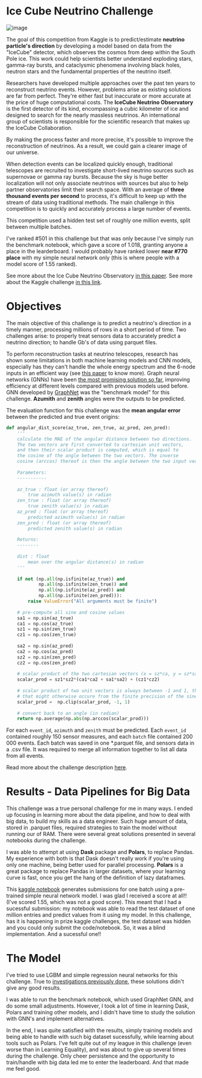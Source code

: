# Ice Cube Neutrino Challenge

![image](https://res.cloudinary.com/icecube/image/upload/c_crop,g_south,h_500,w_2000/v1667419670/Header_HomeA_2000.jpg)

The goal of this competition from Kaggle is to predict/estimate **neutrino particle's direction** by developing a model based on data from the "IceCube" detector, which observes the cosmos from deep within the South Pole ice. This work could help scientists better understand exploding stars, gamma-ray bursts, and cataclysmic phenomena involving black holes, neutron stars and the fundamental properties of the neutrino itself.

Researchers have developed multiple approaches over the past ten years to reconstruct neutrino events. However, problems arise as existing solutions are far from perfect. They're either fast but inaccurate or more accurate at the price of huge computational costs. The **IceCube Neutrino Observatory** is the first detector of its kind, encompassing a cubic kilometer of ice and designed to search for the nearly massless neutrinos. An international group of scientists is responsible for the scientific research that makes up the IceCube Collaboration.

By making the process faster and more precise, it's possible to improve the reconstruction of neutrinos. As a result, we could gain a clearer image of our universe.

When detection events can be localized quickly enough, traditional telescopes are recruited to investigate short-lived neutrino sources such as supernovae or gamma ray bursts. Because the sky is huge better localization will not only associate neutrinos with sources but also to help partner observatories limit their search space. With an average of **three thousand events per second** to process, it's difficult to keep up with the stream of data using traditional methods. The main challenge in this competition is to quickly and accurately process a large number of events.

This competition used a hidden test set of roughly one million events, split between multiple batches.

I've ranked #501 in this challenge but that was only because I've simply run the benchmark notebook, which gave a score of 1.018, granting anyone a place in the learderboard. I would probably have ranked lower **near #770 place** with my simple neural network only (this is where people with a model score of 1.55 ranked).  

See more about the Ice Cube Neutrino Observatory [in this paper](https://arxiv.org/abs/1612.05093). 
See more about the Kaggle challenge [in this link](https://www.kaggle.com/competitions/icecube-neutrinos-in-deep-ice/overview).

# Objectives

The main objective of this challenge is to predict a neutrino's direction in a timely manner, processing millions of rows in a short period of time. Two challenges arise: to properly treat sensors data to accurately predict a neutrino direction; to handle Gb's of data using parquet files.

To perform reconstruction tasks at neutrino telescopes, research has shown some limitations in both machine learning models and CNN models, especially has they can't handle the whole energy spectrum and the 6-node inputs in an efficient way (see [this paper](https://iopscience.iop.org/article/10.1088/1748-0221/17/11/P11003/pdf) to know more). Graph neural networks (GNNs) have been [the most promising solution so far](https://arxiv.org/abs/2210.12194), improving efficiency at different levels compared with previous models used before. 
GNN developed by [GraphNet](https://github.com/graphnet-team/graphnet) was the "benchmark model" for this challenge. 
**Azumith** and **zenith** angles were the outputs to be predicted.

The evaluation function for this challenge was the **mean angular error** between the predicted and true event origins:

```python
def angular_dist_score(az_true, zen_true, az_pred, zen_pred):
    '''
    calculate the MAE of the angular distance between two directions.
    The two vectors are first converted to cartesian unit vectors,
    and then their scalar product is computed, which is equal to
    the cosine of the angle between the two vectors. The inverse 
    cosine (arccos) thereof is then the angle between the two input vectors
    
    Parameters:
    -----------
    
    az_true : float (or array thereof) 
        true azimuth value(s) in radian
    zen_true : float (or array thereof)
        true zenith value(s) in radian
    az_pred : float (or array thereof)
        predicted azimuth value(s) in radian
    zen_pred : float (or array thereof)
        predicted zenith value(s) in radian
    
    Returns:
    --------
    
    dist : float
        mean over the angular distance(s) in radian
    '''
    
    if not (np.all(np.isfinite(az_true)) and
            np.all(np.isfinite(zen_true)) and
            np.all(np.isfinite(az_pred)) and
            np.all(np.isfinite(zen_pred))):
        raise ValueError("All arguments must be finite")
    
    # pre-compute all sine and cosine values
    sa1 = np.sin(az_true)
    ca1 = np.cos(az_true)
    sz1 = np.sin(zen_true)
    cz1 = np.cos(zen_true)
    
    sa2 = np.sin(az_pred)
    ca2 = np.cos(az_pred)
    sz2 = np.sin(zen_pred)
    cz2 = np.cos(zen_pred)
    
    # scalar product of the two cartesian vectors (x = sz*ca, y = sz*sa, z = cz)
    scalar_prod = sz1*sz2*(ca1*ca2 + sa1*sa2) + (cz1*cz2)
    
    # scalar product of two unit vectors is always between -1 and 1, this is against nummerical instability
    # that might otherwise occure from the finite precision of the sine and cosine functions
    scalar_prod =  np.clip(scalar_prod, -1, 1)
    
    # convert back to an angle (in radian)
    return np.average(np.abs(np.arccos(scalar_prod)))
```

For each ```event_id```, ```azimuth``` and ```zenith``` must be predicted. Each ```event_id``` contained roughly 150 sensor measures, and each ```batch``` file contained 200 000 events. Each batch was saved in one \*.parquet file, and sensors data in a .csv file. It was required to merge all information together to list all data from all events.

Read more about the challenge description [here](https://www.kaggle.com/competitions/icecube-neutrinos-in-deep-ice).

# Results - Data Pipelines for Big Data

This challenge was a true personal challenge for me in many ways. I ended up focusing in learning more about the data pipeline, and how to deal with big data, to build my skills as a data engineer. Such huge amount of data, stored in .parquet files, required strategies to train the model without running our of RAM. There were several great solutions presented in several notebooks during the challenge. 

I was able to attempt at using **Dask** package and **Polars**, to replace Pandas. My experience with both is that Dask doesn't really work if you're using only one machine, being better used for parallel processing. **Polars** is a great package to replace Pandas in larger datasets, where your learning curve is fast, once you get the hang of the definition of lazy dataframes. 

This [kaggle notebook](https://www.kaggle.com/code/sofiamatias/icecube-predictions-simple-nn) generates submissions for one batch using a pre-trained simple neural network model. I was glad I received a score at all!! (I've scored 1.55, which was not a good score). This meant that I had a sucessful submission: my notebook was able to read the test dataset of one million entries and predict values from it using my model. In this challenge, has it is happening in prize kaggle challenges, the test dataset was hidden and you could only submit the code/notebook. So, it was a blind implementation. And a sucessful one!!

# The Model

I've tried to use LGBM and simple regression neural networks for this challenge. True to [investigations previously done](https://iopscience.iop.org/article/10.1088/1748-0221/17/11/P11003/pdf), these solutions didn't give any good results.

I was able to run the benchmark notebook, which used GraphNet GNN, and do some small adjustments. However, I took a lot of time in learning Dask, Polars and training other models, and I didn't have time to study the solution with GNN's and implement alternatives.

In the end, I was quite satisfied with the results, simply training models and being able to handle with such big dataset sucessfully, while learning about tools such as Polars. I've felt quite out of my league in this challenge (even worse than in Learning Equality), and was about to give up several times during the challenge. Only cheer persistence and the opportunity to train/handle with big data led me to enter the leaderboard. And that made me feel good.
